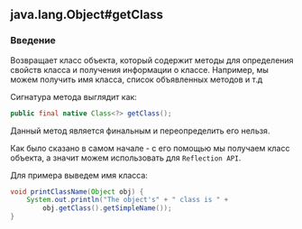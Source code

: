 ## java.lang.Object#getClass

### Введение

Возвращает класс объекта, который содержит методы для определения свойств класса и получения информации о классе.
Например, мы можем получить имя класса, список объявленных методов и т.д

Сигнатура метода выглядит как:

```java
public final native Class<?> getClass();
```

Данный метод является финальным и переопределить его нельзя.

Как было сказано в самом начале - с его помощью мы получаем класс объекта, а значит можем использовать для `Reflection API`.

Для примера выведем имя класса:

```java
void printClassName(Object obj) {
    System.out.println("The object's" + " class is " +
        obj.getClass().getSimpleName());
}
```
